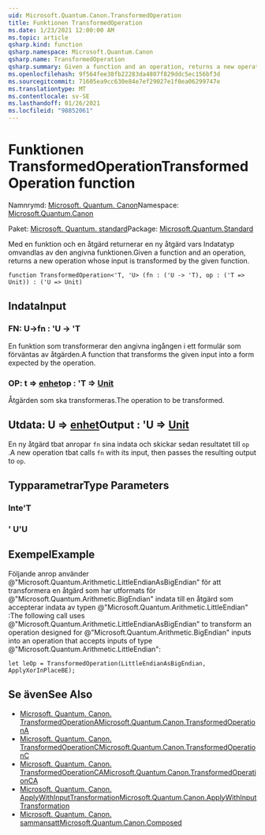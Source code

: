 ```yaml
---
uid: Microsoft.Quantum.Canon.TransformedOperation
title: Funktionen TransformedOperation
ms.date: 1/23/2021 12:00:00 AM
ms.topic: article
qsharp.kind: function
qsharp.namespace: Microsoft.Quantum.Canon
qsharp.name: TransformedOperation
qsharp.summary: Given a function and an operation, returns a new operation whose input is transformed by the given function.
ms.openlocfilehash: 9f564fee38fb22283da4807f829ddc5ec156bf3d
ms.sourcegitcommit: 71605ea9cc630e84e7ef29027e1f0ea06299747e
ms.translationtype: MT
ms.contentlocale: sv-SE
ms.lasthandoff: 01/26/2021
ms.locfileid: "98852061"
---
```

# <a name="transformedoperation-function"></a><span data-ttu-id="a4c93-102">Funktionen TransformedOperation</span><span class="sxs-lookup"><span data-stu-id="a4c93-102">TransformedOperation function</span></span>

<span data-ttu-id="a4c93-103">Namnrymd: [Microsoft. Quantum. Canon](xref:Microsoft.Quantum.Canon)</span><span class="sxs-lookup"><span data-stu-id="a4c93-103">Namespace: [Microsoft.Quantum.Canon](xref:Microsoft.Quantum.Canon)</span></span>

<span data-ttu-id="a4c93-104">Paket: [Microsoft. Quantum. standard](https://nuget.org/packages/Microsoft.Quantum.Standard)</span><span class="sxs-lookup"><span data-stu-id="a4c93-104">Package: [Microsoft.Quantum.Standard](https://nuget.org/packages/Microsoft.Quantum.Standard)</span></span>


<span data-ttu-id="a4c93-105">Med en funktion och en åtgärd returnerar en ny åtgärd vars Indatatyp omvandlas av den angivna funktionen.</span><span class="sxs-lookup"><span data-stu-id="a4c93-105">Given a function and an operation, returns a new operation whose input is transformed by the given function.</span></span>

```qsharp
function TransformedOperation<'T, 'U> (fn : ('U -> 'T), op : ('T => Unit)) : ('U => Unit)
```


## <a name="input"></a><span data-ttu-id="a4c93-106">Indata</span><span class="sxs-lookup"><span data-stu-id="a4c93-106">Input</span></span>

### <a name="fn--u---t"></a><span data-ttu-id="a4c93-107">FN: U-></span><span class="sxs-lookup"><span data-stu-id="a4c93-107">fn : 'U -> 'T</span></span>

<span data-ttu-id="a4c93-108">En funktion som transformerar den angivna ingången i ett formulär som förväntas av åtgärden.</span><span class="sxs-lookup"><span data-stu-id="a4c93-108">A function that transforms the given input into a form expected by the operation.</span></span>


### <a name="op--t--unit"></a><span data-ttu-id="a4c93-109">OP: t => [enhet](xref:microsoft.quantum.lang-ref.unit)</span><span class="sxs-lookup"><span data-stu-id="a4c93-109">op : 'T => [Unit](xref:microsoft.quantum.lang-ref.unit)</span></span> 

<span data-ttu-id="a4c93-110">Åtgärden som ska transformeras.</span><span class="sxs-lookup"><span data-stu-id="a4c93-110">The operation to be transformed.</span></span>



## <a name="output--u--unit"></a><span data-ttu-id="a4c93-111">Utdata: U => [enhet](xref:microsoft.quantum.lang-ref.unit)</span><span class="sxs-lookup"><span data-stu-id="a4c93-111">Output : 'U => [Unit](xref:microsoft.quantum.lang-ref.unit)</span></span> 

<span data-ttu-id="a4c93-112">En ny åtgärd tbat anropar `fn` sina indata och skickar sedan resultatet till `op` .</span><span class="sxs-lookup"><span data-stu-id="a4c93-112">A new operation tbat calls `fn` with its input, then passes the resulting output to `op`.</span></span>

## <a name="type-parameters"></a><span data-ttu-id="a4c93-113">Typparametrar</span><span class="sxs-lookup"><span data-stu-id="a4c93-113">Type Parameters</span></span>

### <a name="t"></a><span data-ttu-id="a4c93-114">Inte</span><span class="sxs-lookup"><span data-stu-id="a4c93-114">'T</span></span>


### <a name="u"></a><span data-ttu-id="a4c93-115">' U</span><span class="sxs-lookup"><span data-stu-id="a4c93-115">'U</span></span>



## <a name="example"></a><span data-ttu-id="a4c93-116">Exempel</span><span class="sxs-lookup"><span data-stu-id="a4c93-116">Example</span></span>

<span data-ttu-id="a4c93-117">Följande anrop använder @"Microsoft.Quantum.Arithmetic.LittleEndianAsBigEndian" för att transformera en åtgärd som har utformats för @"Microsoft.Quantum.Arithmetic.BigEndian" indata till en åtgärd som accepterar indata av typen @"Microsoft.Quantum.Arithmetic.LittleEndian" :</span><span class="sxs-lookup"><span data-stu-id="a4c93-117">The following call uses @"Microsoft.Quantum.Arithmetic.LittleEndianAsBigEndian" to transform an operation designed for @"Microsoft.Quantum.Arithmetic.BigEndian" inputs into an operation that accepts inputs of type @"Microsoft.Quantum.Arithmetic.LittleEndian":</span></span>

```qsharp
let leOp = TransformedOperation(LittleEndianAsBigEndian, ApplyXorInPlaceBE);
```

## <a name="see-also"></a><span data-ttu-id="a4c93-118">Se även</span><span class="sxs-lookup"><span data-stu-id="a4c93-118">See Also</span></span>

- [<span data-ttu-id="a4c93-119">Microsoft. Quantum. Canon. TransformedOperationA</span><span class="sxs-lookup"><span data-stu-id="a4c93-119">Microsoft.Quantum.Canon.TransformedOperationA</span></span>](xref:Microsoft.Quantum.Canon.TransformedOperationA)
- [<span data-ttu-id="a4c93-120">Microsoft. Quantum. Canon. TransformedOperationC</span><span class="sxs-lookup"><span data-stu-id="a4c93-120">Microsoft.Quantum.Canon.TransformedOperationC</span></span>](xref:Microsoft.Quantum.Canon.TransformedOperationC)
- [<span data-ttu-id="a4c93-121">Microsoft. Quantum. Canon. TransformedOperationCA</span><span class="sxs-lookup"><span data-stu-id="a4c93-121">Microsoft.Quantum.Canon.TransformedOperationCA</span></span>](xref:Microsoft.Quantum.Canon.TransformedOperationCA)
- [<span data-ttu-id="a4c93-122">Microsoft. Quantum. Canon. ApplyWithInputTransformation</span><span class="sxs-lookup"><span data-stu-id="a4c93-122">Microsoft.Quantum.Canon.ApplyWithInputTransformation</span></span>](xref:Microsoft.Quantum.Canon.ApplyWithInputTransformation)
- [<span data-ttu-id="a4c93-123">Microsoft. Quantum. Canon. sammansatt</span><span class="sxs-lookup"><span data-stu-id="a4c93-123">Microsoft.Quantum.Canon.Composed</span></span>](xref:Microsoft.Quantum.Canon.Composed)